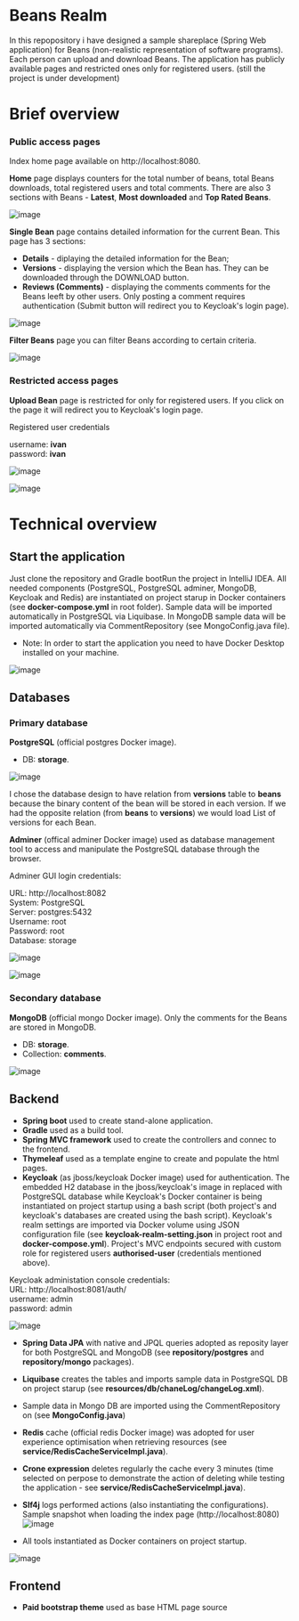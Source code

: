 # Beans Realm

In this repopository i have designed a sample shareplace (Spring Web application) for Beans (non-realistic representation of software programs). Each person can upload and download Beans. The application has publicly available pages and restricted ones only for registered users. (still the project is under development)

# Brief overview

### Public access pages    
Index home page available on http://localhost:8080.   

**Home** page displays counters for the total number of beans, total Beans downloads, total registered users and total comments. There are also 3 sections with Beans - **Latest**, **Most downloaded** and **Top Rated Beans**. 

![image](https://user-images.githubusercontent.com/51414119/222962593-d7f49339-da94-49c1-98f0-38370081c73c.png)

**Single Bean** page contains detailed information for the current Bean. This page has 3 sections: 
  - **Details** - diplaying the detailed information for the Bean;
  - **Versions** - displaying the version which the Bean has. They can be downloaded through the DOWNLOAD button. 
  - **Reviews (Comments)** - displaying the comments comments for the Beans leeft by other users. Only posting a comment requires authentication (Submit button will redirect you to Keycloak's login page).

![image](https://user-images.githubusercontent.com/51414119/222962805-aa6b0d39-dd6e-406e-92f7-ebfd1d731d4f.png)

**Filter Beans** page you can filter Beans according to certain criteria.

![image](https://user-images.githubusercontent.com/51414119/222962831-3da5d8c6-dbfb-45ad-8d69-5be7a953ec74.png)

### Restricted access pages    

**Upload Bean** page is restricted for only for registered users. If you click on the page it will redirect you to Keycloak's login page.     

Registered user credentials   

username: **ivan**  
password: **ivan**    

![image](https://user-images.githubusercontent.com/51414119/222964073-a9163a98-752b-41a0-8ae0-bc5c3f37749d.png)    

![image](https://user-images.githubusercontent.com/51414119/222962755-ce76b82d-81a6-4243-9b29-14919b21c1ba.png)

# Technical overview

## Start the application

Just clone the repository and Gradle bootRun the project in IntelliJ IDEA. All needed components (PostgreSQL, PostgreSQL adminer, MongoDB, Keycloak and Redis) are instantiated on project starup in Docker containers (see **docker-compose.yml** in root folder). Sample data will be imported automatically in PostgreSQL via Liquibase. In MongoDB sample data will be imported automatically via CommentRepository (see MongoConfig.java file).  

 - Note: In order to start the application you need to have Docker Desktop installed on your machine.
 
 ![image](https://user-images.githubusercontent.com/51414119/222958784-e4a9d2fb-c715-4080-b2a4-b4f00a99da67.png)

## Databases

### Primary database 

**PostgreSQL** (official postgres Docker image). 
 - DB: **storage**.

![image](https://user-images.githubusercontent.com/51414119/222958723-a6de941c-e042-46f1-9961-808390f59bfc.png)

I chose the database design to have relation from **versions** table to **beans** because the binary content of the bean will be stored in each version. If we had the opposite relation (from **beans** to **versions**) we would load List of versions for each Bean.     

**Adminer** (offical adminer Docker image) used as database management tool to access and manipulate the PostgreSQL database through the browser.

Adminer GUI login credentials:  

URL: http://localhost:8082  
System:  PostgreSQL  
Server: postgres:5432  
Username: root  
Password: root  
Database: storage  
 
![image](https://user-images.githubusercontent.com/51414119/222959114-8a0845c7-6448-43da-9ebe-67d47f97b413.png)

![image](https://user-images.githubusercontent.com/51414119/222959150-74f838a1-f20a-482a-a672-f734377aca35.png)

### Secondary database

**MongoDB** (official mongo Docker image). Only the comments for the Beans are stored in MongoDB.

 - DB: **storage**.
 - Collection: **comments**.

![image](https://user-images.githubusercontent.com/51414119/222959348-8a955f40-a71c-4a89-b06f-0cf8d50b1669.png)

## Backend 

 - **Spring boot** used to create stand-alone application. 
 - **Gradle** used as a build tool. 
 - **Spring MVC framework** used to create the controllers and connec to the frontend.
 - **Thymeleaf** used as a template engine to create and populate the html pages.
 - **Keycloak** (as jboss/keycloak Docker image) used for authentication. The embedded H2 database in the jboss/keycloak's image in replaced with PostgreSQL database while Keycloak's Docker container is being instantiated on project startup using a bash script (both project's and keycloak's databases are created using the bash script). Keycloak's realm settings are imported via Docker volume using JSON configuration file (see **keycloak-realm-setting.json** in project root and **docker-compose.yml**). Project's MVC endpoints secured with custom role for registered users **authorised-user** (credentials mentioned above). 
 
 Keycloak administation console credentials:  
 URL: http://localhost:8081/auth/   
 username: admin    
 password: admin 
 
 ![image](https://user-images.githubusercontent.com/51414119/222963817-745bb1fa-5f56-47a3-b08a-a5033ba7c3e3.png)
 
 - **Spring Data JPA** with native and JPQL queries adopted as reposity layer for both PostgreSQL and MongoDB (see **repository/postgres** and **repository/mongo** packages).
 - **Liquibase** creates the tables and imports sample data in PostgreSQL DB on project starup (see **resources/db/chaneLog/changeLog.xml**).
 - Sample data in Mongo DB are imported using the CommentRepository on (see **MongoConfig.java**)
 - **Redis** cache (official redis Docker image) was adopted for user experience optimisation when retrieving resources (see **service/RedisCacheServiceImpl.java**). 
 - **Crone expression** deletes regularly the cache every 3 minutes (time selected on perpose to demonstrate the action of deleting while testing the application - see **service/RedisCacheServiceImpl.java**).  
 - **Slf4j** logs performed actions (also instantiating the configurations). Sample snapshot when loading the index page (http://localhost:8080)
 ![image](https://user-images.githubusercontent.com/51414119/222961799-7b921287-d4d5-4710-aba7-10af316951a1.png)
 
 - All tools instantiated as Docker containers on project startup.
 
 ![image](https://user-images.githubusercontent.com/51414119/222963580-f13f6549-1d10-4432-ab84-c3f9a93b012b.png)

## Frontend

 - **Paid bootstrap theme** used as base HTML page source
